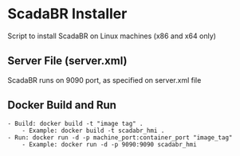 # ScadaBR Installer
Script to install ScadaBR on Linux machines (x86 and x64 only)

## Server File (server.xml)
ScadaBR runs on 9090 port, as specified on server.xml file

## Docker Build and Run 
    - Build: docker build -t "image tag" .
        - Example: docker build -t scadabr_hmi .
    - Run: docker run -d -p machine_port:container_port "image_tag"
        - Example: docker run -d -p 9090:9090 scadabr_hmi
